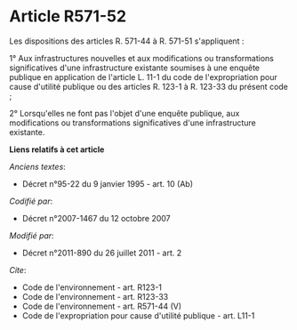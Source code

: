 # Article R571-52

Les dispositions des articles R. 571-44 à R. 571-51 s'appliquent : 

1° Aux infrastructures nouvelles et aux modifications ou transformations significatives d'une infrastructure existante
soumises à une enquête publique en application de l'article L. 11-1 du code de l'expropriation pour cause d'utilité publique
ou des articles R. 123-1 à R. 123-33 du présent code ; 

2° Lorsqu'elles ne font pas l'objet d'une enquête publique, aux modifications ou transformations significatives d'une
infrastructure existante.

**Liens relatifs à cet article**

_Anciens textes_:

  - Décret n°95-22 du 9 janvier 1995 - art. 10 (Ab)

_Codifié par_:

  - Décret n°2007-1467 du 12 octobre 2007

_Modifié par_:

  - Décret n°2011-890 du 26 juillet 2011 - art. 2

_Cite_:

  - Code de l'environnement - art. R123-1
  - Code de l'environnement - art. R123-33
  - Code de l'environnement - art. R571-44 (V)
  - Code de l'expropriation pour cause d'utilité publique - art. L11-1
